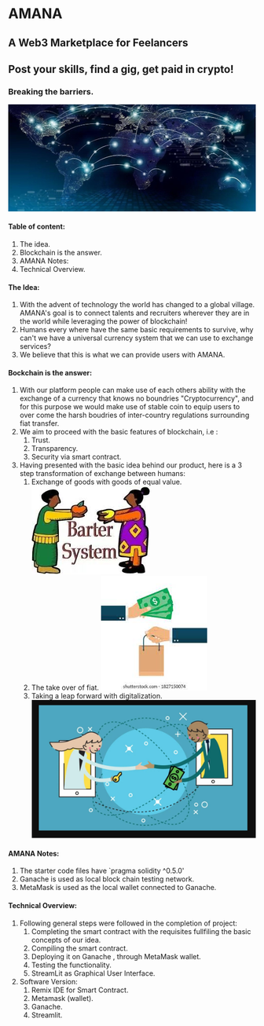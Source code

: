 # AMANA
## A Web3 Marketplace for Feelancers
## Post your skills, find a gig, get paid in crypto!


### Breaking the barriers.
![AMANA](globe.jpg)

#### Table of content:
1. The idea.
2. Blockchain is the answer.
3. AMANA Notes:
4. Technical Overview.
#### The Idea:    
1. With the advent of technology the world has changed to a global village. AMANA's goal is to connect talents and recruiters wherever they are in the world while leveraging the power of blockchain!
2. Humans every where have the same basic requirements to survive, why can't we have a universal currency system that we can use to exchange services?
3. We believe that this is what we can provide users with AMANA.
#### Bockchain is the answer:
1. With our platform people can make use of each others ability with the exchange of a currency that knows no boundries "Cryptocurrency", and for this purpose we would make use of stable coin to equip users to over come the harsh boudries of inter-country regulations surrounding fiat transfer.
2. We aim to proceed with the basic features of blockchain, i.e : 
    1. Trust.
    2. Transparency.
    3. Security via smart contract.
3. Having presented with the basic idea behind our product, here is a 3 step transformation of exchange between humans:
    1. Exchange of goods with goods of equal value.
    ![Exhcange of goods](step1.jpg)
    2. The take over of fiat.
    ![Fiat Rule](step2.jpg)
    3. Taking a leap forward with digitalization.
    ![Tokenomics](step3.jpg)
#### AMANA Notes:
1. The starter code files have `pragma solidity ^0.5.0'
2. Ganache is used as local block chain testing network.
3. MetaMask is used as the local wallet connected to Ganache.
#### Technical Overview:
1. Following general steps were followed in the completion of project:
    1. Completing the smart contract with the requisites fullfiling the basic concepts of our idea.
    2. Compiling the smart contract.
    3. Deploying it on Ganache , through MetaMask wallet.
    4. Testing the functionality.
    5. StreamLit as Graphical User Interface.
2. Software Version:
    1. Remix IDE for Smart Contract.
    2. Metamask (wallet).
    3. Ganache.
    4. Streamlit.
    
    